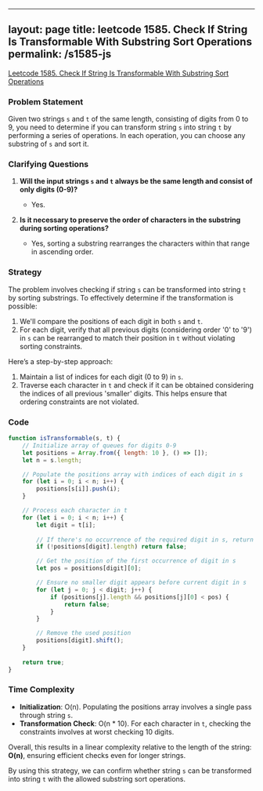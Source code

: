 
---
layout: page
title: leetcode 1585. Check If String Is Transformable With Substring Sort Operations
permalink: /s1585-js
---
[Leetcode 1585. Check If String Is Transformable With Substring Sort Operations](https://algoadvance.github.io/algoadvance/l1585)
### Problem Statement
Given two strings `s` and `t` of the same length, consisting of digits from 0 to 9, you need to determine if you can transform string `s` into string `t` by performing a series of operations. In each operation, you can choose any substring of `s` and sort it.

### Clarifying Questions
1. **Will the input strings `s` and `t` always be the same length and consist of only digits (0-9)?**
   - Yes.

2. **Is it necessary to preserve the order of characters in the substring during sorting operations?**
   - Yes, sorting a substring rearranges the characters within that range in ascending order.

### Strategy
The problem involves checking if string `s` can be transformed into string `t` by sorting substrings. To effectively determine if the transformation is possible:
1. We'll compare the positions of each digit in both `s` and `t`.
2. For each digit, verify that all previous digits (considering order '0' to '9') in `s` can be rearranged to match their position in `t` without violating sorting constraints.

Here’s a step-by-step approach:
1. Maintain a list of indices for each digit (0 to 9) in `s`.
2. Traverse each character in `t` and check if it can be obtained considering the indices of all previous 'smaller' digits. This helps ensure that ordering constraints are not violated.

### Code
```javascript
function isTransformable(s, t) {
    // Initialize array of queues for digits 0-9
    let positions = Array.from({ length: 10 }, () => []);
    let n = s.length;

    // Populate the positions array with indices of each digit in s
    for (let i = 0; i < n; i++) {
        positions[s[i]].push(i);
    }

    // Process each character in t
    for (let i = 0; i < n; i++) {
        let digit = t[i];
        
        // If there's no occurrence of the required digit in s, return false
        if (!positions[digit].length) return false;

        // Get the position of the first occurrence of digit in s
        let pos = positions[digit][0];

        // Ensure no smaller digit appears before current digit in s
        for (let j = 0; j < digit; j++) {
            if (positions[j].length && positions[j][0] < pos) {
                return false;
            }
        }

        // Remove the used position
        positions[digit].shift();
    }
    
    return true;
}
```

### Time Complexity
- **Initialization**: O(n). Populating the positions array involves a single pass through string `s`.
- **Transformation Check**: O(n * 10). For each character in `t`, checking the constraints involves at worst checking 10 digits.

Overall, this results in a linear complexity relative to the length of the string: **O(n)**, ensuring efficient checks even for longer strings.

By using this strategy, we can confirm whether string `s` can be transformed into string `t` with the allowed substring sort operations.